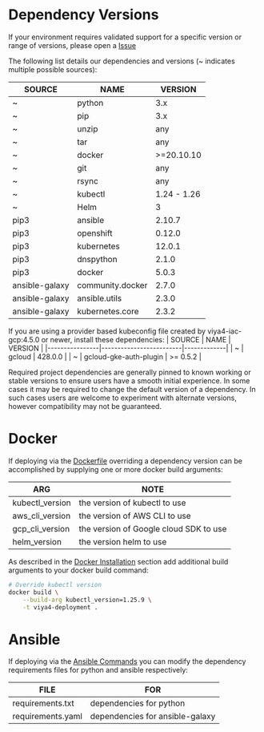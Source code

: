 # Dependency Versions

If your environment requires validated support for a specific version or range of versions, please open a [Issue](https://github.com/sassoftware/viya4-deployment/issues)

The following list details our dependencies and versions (~ indicates multiple possible sources):

| SOURCE         | NAME             | VERSION     |
|----------------|------------------|-------------|
| ~              | python           | 3.x         |
| ~              | pip              | 3.x         |
| ~              | unzip            | any         |
| ~              | tar              | any         |
| ~              | docker           | >=20.10.10  |
| ~              | git              | any         |
| ~              | rsync            | any         |
| ~              | kubectl          | 1.24 - 1.26 |
| ~              | Helm             | 3           |
| pip3           | ansible          | 2.10.7      |
| pip3           | openshift        | 0.12.0      |
| pip3           | kubernetes       | 12.0.1      |
| pip3           | dnspython        | 2.1.0       |
| pip3           | docker           | 5.0.3       |
| ansible-galaxy | community.docker | 2.7.0       |
| ansible-galaxy | ansible.utils    | 2.3.0       |
| ansible-galaxy | kubernetes.core  | 2.3.2       |

If you are using a provider based kubeconfig file created by viya4-iac-gcp:4.5.0 or newer, install these dependencies:
| SOURCE         | NAME                    | VERSION     |
|----------------|-------------------------|-------------|
| ~              | gcloud                  | 428.0.0     |
| ~              | gcloud-gke-auth-plugin  | >= 0.5.2    |

Required project dependencies are generally pinned to known working or stable versions to ensure users have a smooth initial experience. In some cases it may be required to change the default version of a dependency. In such cases users are welcome to experiment with alternate versions, however compatibility may not be guaranteed.

# Docker

If deploying via the [Dockerfile](../../Dockerfile) overriding a dependency version can be accomplished by supplying one or more docker build arguments:

| ARG             | NOTE                                   |
|-----------------|----------------------------------------|
| kubectl_version | the version of kubectl to use          |
| aws_cli_version | the version of AWS CLI to use          |
| gcp_cli_version | the version of Google cloud SDK to use |
| helm_version    | the version helm to use                |

As described in the [Docker Installation](./DockerUsage.md) section add additional build arguments to your docker build command:

```bash
# Override kubectl version
docker build \
	--build-arg kubectl_version=1.25.9 \
	-t viya4-deployment .
```

# Ansible

If deploying via the [Ansible Commands](./AnsibleUsage.md) you can modify the dependency requirements files for python and ansible respectively:

| FILE              | FOR                             |
|-------------------|---------------------------------|
| requirements.txt  | dependencies for python         |
| requirements.yaml | dependencies for ansible-galaxy |
